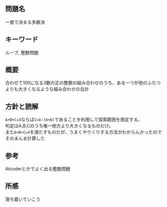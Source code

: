 ## 問題名
一発で決まる多数決
## キーワード
ループ, 整数問題
## 概要
合わせて100になる3数の正の整数の組み合わせのうち、ある一つが他のふたつよりも大きくなるような組み合わせの合計
## 方針と読解
`A+B+C=X`ならば`C=X-(A+B)`であることを利用して探索範囲を限定する。<br>
判定はA,B,Cのうち唯一他方より大きくなるものだけ。<br>
また`A+B+C=X`を満たすものだが、うまくやりくりする方法がわからんかったのでそのまんま計算した
## 参考
Atcoderとかでよく出る整数問題
## 所感
落ち着いていこう
